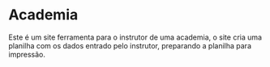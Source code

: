 # Academia

Este é um site ferramenta para o instrutor de uma academia, o site cria uma planilha com os dados entrado pelo instrutor, preparando a planilha para impressão.
